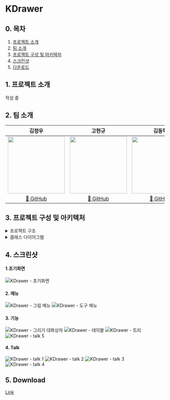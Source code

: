 # KDrawer

## 0. 목차

1. [프로젝트 소개](#1-프로젝트-소개)
2. [팀 소개](#2-팀-소개)
3. [프로젝트 구성 및 아키텍처](#3-프로젝트-구성-및-아키텍처)
4. [스크린샷](#4-스크린샷)
5. [다운로드](#5-Download)
   
## 1. 프로젝트 소개
작성 중

## 2. 팀 소개

|                                                                                    **김정우**                                                                                    |                                                                                                  **고현규**                                                                                                  |                                                                                                                                         **김동혁**     
| :------------------------------------------------------------------------------------------------------------------------------------------------------------------------------: | :----------------------------------------------------------------------------------------------------------------------------------------------------------------------------------------------------------: | :----------------------------------------------------------------------------------------------------------------------------------------------------------------------------------------------: | 
|                         <img src="https://avatars.githubusercontent.com/u/85924877?v=4" height=180 >                         |                                       <img src="https://avatars.githubusercontent.com/u/100178817?v=4" height=180 >                                       |                                 <img src="https://avatars.githubusercontent.com/u/75555609?v=4" height=180 >                                 |
| [🔗 GitHub](https://github.com/jungwu2503)<br/>  | [🔗 GitHub](https://github.com/Hamtoto)<br/>  | [🔗 GitHub](https://github.com/BaSak0630)<br/>  |

## 3. 프로젝트 구성 및 아키텍처 

<details>
    <summary>프로젝트 구조</summary>

```
├── fig
│    ├── KArrow.java
│    ├── KBox.java
│    ├── KCircle.java
│    ├── KCurve.java
│    ├── KDiamond.java
│    ├── KEraser.java
│    ├── KFigure.java
│    ├── KImage.java
│    ├── KLine.java
│    ├── KLinearFigure.java
│    ├── KLines.java
│    ├── KOnePointFigure.java
│    ├── KPoint.java
│    ├── KRightTriangle.java
│    ├── KScribble.java
│    ├── KSelector.java
│    ├── KStar.java
│    ├── KText.java
│    ├── KTriangle.java
│    └── KTwoPointFigure.java
├── gui
│    ├── ColorAction.java
│    ├── Drawer.java
│    ├── DrawerFrame.java
│    ├── DrawerView.java
│    ├── FigureIcon.java
│    ├── MouseAction.java
│    ├── MouseGrabber.java
│    ├── noname.jdr
│    ├── SelectAction.java
│    ├── StatusBar.java
│    ├── StringMap.java
│    ├── dlg
│    │    ├── FigureDialog.java
│    │    ├── FontDialog.java
│    │    ├── InfoDialog.java
│    │    ├── TableDialog.java
│    │    └── TreeDialog.java
│    └── popup
│          ├── .editorconfig
│          ├── KArrowPopup.java
│          ├── KBoxPopup.java
│          ├── KCirclePopup.java
│          ├── KColorSubmenu.java
│          ├── KCurvePopup.java
│          ├── KDiamondPopup.java
│          ├── KEraserPopup.java
│          ├── KFigurePopup.java
│          ├── KGroupPopup.java
│          ├── KImagePopup.java
│          ├── KLinePopup.java
│          ├── KLinesPopup.java
│          ├── KMainPopup.java
│          ├── KObjectPopup.java
│          ├── KPointPopup.java
│          ├── KPopup.java
│          ├── KRightTrianglePopup.java
│          ├── KScribblePopup.java
│          ├── KStarPopup.java
│          ├── KTextPopup.java
│          └── KTrianglePopup.java
├── image
│     ├── exit.png
│     ├── logo.png
│     └── new.gif
│          .
│          .
│          .
└── net
     ├── ButtonPanel.java
     ├── ChatPanel.java
     ├── InputPanel.java
     ├── KTalkDialog.java
     ├── MainPanel.java
     ├── Message.java
     └── ServerRole.java
```     
</details>

<details>
    <summary>클래스 다이어그램</summary>
  
![Gui class diagram](https://github.com/KDrawer/KDrawer/assets/100178817/5b18abdd-30bb-44a1-ab5f-42b949a704e1)
![figure class diagram](https://github.com/KDrawer/KDrawer/assets/100178817/4fc56689-fe7f-4b61-8df2-75573fa20eae)
![popup class diagram](https://github.com/KDrawer/KDrawer/assets/100178817/ad8f3be2-1419-4f3b-a077-3c10e8c4782c)
</details>

## 4. 스크린샷
#### 1.초기화면
![KDrawer - 초기화면](https://github.com/KDrawer/KDrawer/assets/100178817/d83b4137-405e-456c-9e29-a2831eec23c0)

#### 2. 메뉴
![KDrawer - 그림 메뉴](https://github.com/KDrawer/KDrawer/assets/100178817/56915d91-4367-4e9b-8bd5-70bb2071d192)
![KDrawer - 도구 메뉴](https://github.com/KDrawer/KDrawer/assets/100178817/5478e563-73db-42cc-979d-644e2cbbc160)

#### 3. 기능
![KDrawer - 그리기 대화상자](https://github.com/KDrawer/KDrawer/assets/100178817/b158d11b-8ec7-4690-b9a0-201ccbc2419a)
![KDrawer - 테이블](https://github.com/KDrawer/KDrawer/assets/100178817/d8418066-3d17-47c7-8f46-54d93730c6a2)
![KDrawer - 트리](https://github.com/KDrawer/KDrawer/assets/100178817/f0ecc368-6553-449d-9810-cdd96ac2aa43)
![KDrawer - talk 5](https://github.com/KDrawer/KDrawer/assets/100178817/6cb40b3b-9938-43e1-a307-a88730d0de0d)

#### 4. Talk
![KDrawer - talk 1](https://github.com/KDrawer/KDrawer/assets/100178817/051de79f-148c-4cb8-8989-bb3f8c72d11e)
![KDrawer - talk 2](https://github.com/KDrawer/KDrawer/assets/100178817/c0f9b355-6ceb-49a2-b2e6-3f6169862870)
![KDrawer - talk 3](https://github.com/KDrawer/KDrawer/assets/100178817/240f4ffe-9dca-46de-ac2e-4b476527b043)
![KDrawer - talk 4](https://github.com/KDrawer/KDrawer/assets/100178817/8e6d3c1d-ab5a-4c53-92ea-ea34b7762efd)

## 5. Download
[Link](https://github.com/KDrawer/KDrawer/releases/tag/0.1)


